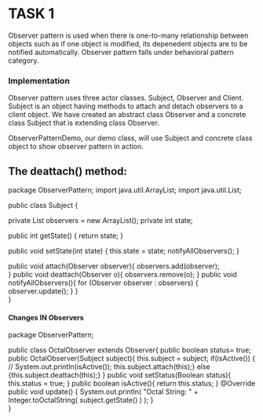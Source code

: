 # TASK 1

Observer pattern is used when there is one-to-many relationship between objects such as if one object is modified, its depenedent objects are to be notified automatically. Observer pattern falls under behavioral pattern category.

### Implementation
Observer pattern uses three actor classes. Subject, Observer and Client. Subject is an object having methods to attach and detach observers to a client object. We have created an abstract class Observer and a concrete class Subject that is extending class Observer.

ObserverPatternDemo, our demo class, will use Subject and concrete class object to show observer pattern in action.

## The deattach() method:

package ObserverPattern;
import java.util.ArrayList;
import java.util.List;


public class Subject {
	
   private List<Observer> observers = new ArrayList<Observer>();
   private int state;

   public int getState() {
      return state;
   }

   public void setState(int state) {
      this.state = state;
      notifyAllObservers();
   }

   public void attach(Observer observer){
      observers.add(observer);		
   }
   public void deattach(Observer o){
       observers.remove(o);
   }
   public void notifyAllObservers(){
      for (Observer observer : observers) {
         observer.update();
      }
   } 	
}

#### Changes IN Observers 
package ObserverPattern;

public class OctalObserver extends Observer{
   public boolean status= true;
   public OctalObserver(Subject subject){
      this.subject = subject;
      if(isActive())
      {
         //  System.out.println(isActive());
          this.subject.attach(this);}
      else 
      {this.subject.deattach(this);}
   }
   public void setStatus(Boolean status){
       this.status = true;
   }
   public boolean isActive(){
       return this.status;
   }
   @Override
   public void update() {
     System.out.println( "Octal String: " + Integer.toOctalString( subject.getState() ) ); 
   }  
}

